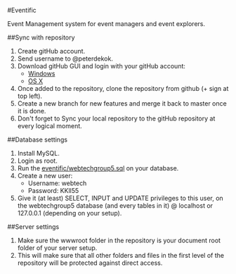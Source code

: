 #Eventific

Event Management system for event managers and event explorers.

##Sync with repository
1. Create gitHub account.
2. Send username to @peterdekok.
3. Download gitHub GUI and login with your gitHub account:
    - [Windows](windows.gihub.com)
    - [OS X](mac.github.com)
4. Once added to the repository, clone the repository from github (+ sign at top left).
5. Create a new branch for new features and merge it back to master once it is done.
6. Don't forget to Sync your local repository to the gitHub repository at every logical moment.

##Database settings
1. Install MySQL.
2. Login as root.
3. Run the [eventific/webtechgroup5.sql](eventific/webtechgroup5.sql) on your database. 
4. Create a new user:
    - Username: webtech
    - Password: KKll55
5. Give it (at least) SELECT, INPUT and UPDATE privileges to this user, on the webtechgroup5 database (and every tables in it) @ localhost or 127.0.0.1 (depending on your setup).

##Server settings
1. Make sure the wwwroot folder in the repository is your document root folder of your server setup.
2. This will make sure that all other folders and files in the first level of the repository will be protected against direct access.
